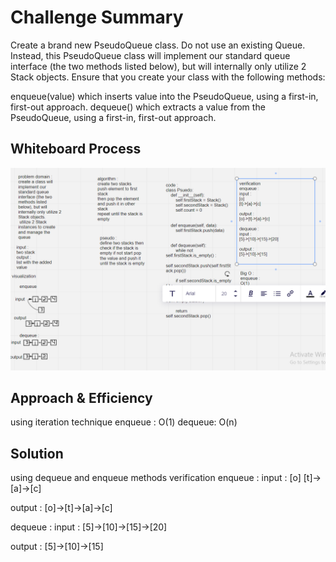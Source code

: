 # Challenge Summary
Create a brand new PseudoQueue class. Do not use an existing Queue. Instead, this PseudoQueue class will implement our standard queue interface (the two methods listed below), but will internally only utilize 2 Stack objects. Ensure that you create your class with the following methods:

enqueue(value) which inserts value into the PseudoQueue, using a first-in, first-out approach. dequeue() which extracts a value from the PseudoQueue, using a first-in, first-out approach.

## Whiteboard Process
![pseudo](pseudo.PNG)

## Approach & Efficiency
using iteration technique
enqueue :
O(1)
dequeue:
O(n)

## Solution
using dequeue and enqueue methods
verification
enqueue :
input :
[o]
[t]->[a]->[c]

output :
[o]->[t]->[a]->[c]

dequeue :
input :
[5]->[10]->[15]->[20]

output :
[5]->[10]->[15]
